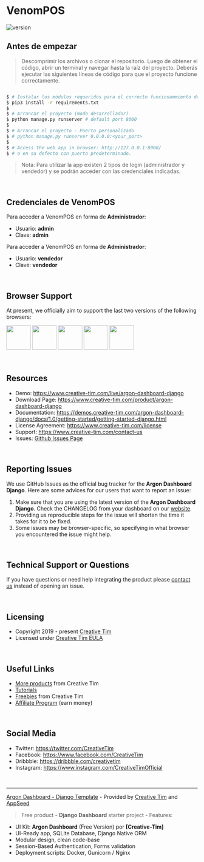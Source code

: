 # VenomPOS

 ![version](https://img.shields.io/badge/version-1.0.0-blue.svg)
<br />
## Antes de empezar

> Descomprimir los archivos o clonar el repositorio. Luego de obtener el código, abrir un terminal y navegar hasta la raíz del proyecto.
> Deberás ejecutar las siguientes líneas de código para que el proyecto funcione correctamente.

```bash

$ # Instalar los módulos requeridos para el correcto funcionammiento del proyecto.
$ pip3 install -r requirements.txt
$
$ # Arrancar el proyecto (modo desarrollador)
$ python manage.py runserver # default port 8000
$
$ # Arrancar el proyecto - Puerto personalizado
$ # python manage.py runserver 0.0.0.0:<your_port>
$
$ # Access the web app in browser: http://127.0.0.1:8000/
$ # o en su defecto con puerto predeterminado.
```

> Nota: Para utilizar la app existen 2 tipos de login (administrador y vendedor) y se podrán acceder con las credenciales indicadas.

<br />

## Credenciales de VenomPOS
Para acceder a VenomPOS en forma de **Administrador**:
- Usuario: **admin**
- Clave: **admin**

Para acceder a VenomPOS en forma de **Administrador**:
- Usuario: **vendedor**
- Clave: **vendedor**

<br />

## Browser Support

At present, we officially aim to support the last two versions of the following browsers:

<img src="https://s3.amazonaws.com/creativetim_bucket/github/browser/chrome.png" width="64" height="64"> <img src="https://s3.amazonaws.com/creativetim_bucket/github/browser/firefox.png" width="64" height="64"> <img src="https://s3.amazonaws.com/creativetim_bucket/github/browser/edge.png" width="64" height="64"> <img src="https://s3.amazonaws.com/creativetim_bucket/github/browser/safari.png" width="64" height="64"> <img src="https://s3.amazonaws.com/creativetim_bucket/github/browser/opera.png" width="64" height="64">

<br />

## Resources

- Demo: <https://www.creative-tim.com/live/argon-dashboard-django>
- Download Page: <https://www.creative-tim.com/product/argon-dashboard-django>
- Documentation: <https://demos.creative-tim.com/argon-dashboard-django/docs/1.0/getting-started/getting-started-django.html>
- License Agreement: <https://www.creative-tim.com/license>
- Support: <https://www.creative-tim.com/contact-us>
- Issues: [Github Issues Page](https://github.com/creativetimofficial/argon-dashboard-django/issues)

<br />

## Reporting Issues

We use GitHub Issues as the official bug tracker for the **Argon Dashboard Django**. Here are some advices for our users that want to report an issue:

1. Make sure that you are using the latest version of the **Argon Dashboard Django**. Check the CHANGELOG from your dashboard on our [website](https://www.creative-tim.com/).
2. Providing us reproducible steps for the issue will shorten the time it takes for it to be fixed.
3. Some issues may be browser-specific, so specifying in what browser you encountered the issue might help.

<br />

## Technical Support or Questions

If you have questions or need help integrating the product please [contact us](https://www.creative-tim.com/contact-us) instead of opening an issue.

<br />

## Licensing

- Copyright 2019 - present [Creative Tim](https://www.creative-tim.com/)
- Licensed under [Creative Tim EULA](https://www.creative-tim.com/license)

<br />

## Useful Links

- [More products](https://www.creative-tim.com/bootstrap-themes) from Creative Tim
- [Tutorials](https://www.youtube.com/channel/UCVyTG4sCw-rOvB9oHkzZD1w)
- [Freebies](https://www.creative-tim.com/bootstrap-themes/free) from Creative Tim
- [Affiliate Program](https://www.creative-tim.com/affiliates/new) (earn money)

<br />

## Social Media

- Twitter: <https://twitter.com/CreativeTim>
- Facebook: <https://www.facebook.com/CreativeTim>
- Dribbble: <https://dribbble.com/creativetim>
- Instagram: <https://www.instagram.com/CreativeTimOfficial>

<br />

---
[Argon Dashboard - Django Template](https://www.creative-tim.com/product/argon-dashboard-django) - Provided by [Creative Tim](https://www.creative-tim.com/) and [AppSeed](https://appseed.us)
<br />
> Free product - **Django Dashboard** starter project - Features:

- UI Kit: **Argon Dashboard** (Free Version) por **[Creative-Tim]**
- UI-Ready app, SQLite Database, Django Native ORM
- Modular design, clean code-base
- Session-Based Authentication, Forms validation
- Deployment scripts: Docker, Gunicorn / Nginx

<br />